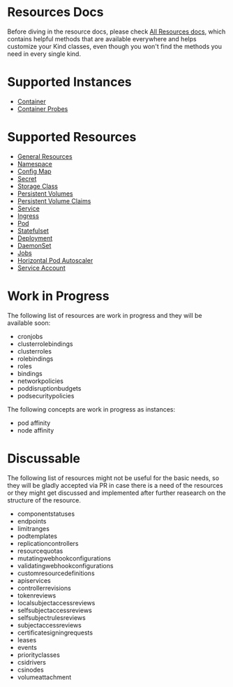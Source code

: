 # Resources Docs

Before diving in the resource docs, please check [All Resources docs](kinds/Resource.md), which contains helpful methods that are available everywhere and helps customize your Kind classes, even though you won't find the methods you need in every single kind.

# Supported Instances

- [Container](instances/Container.md)
- [Container Probes](instances/Probes.md)

# Supported Resources

- [General Resources](kinds/Resource.md)
- [Namespace](kinds/Namespace.md)
- [Config Map](kinds/ConfigMap.md)
- [Secret](kinds/Secret.md)
- [Storage Class](kinds/StorageClass.md)
- [Persistent Volumes](kinds/PersistentVolume.md)
- [Persistent Volume Claims](kinds/PersistentVolumeClaim.md)
- [Service](kinds/Service.md)
- [Ingress](kinds/Ingress.md)
- [Pod](kinds/Pod.md)
- [Statefulset](kinds/StatefulSet.md)
- [Deployment](kinds/Deployment.md)
- [DaemonSet](kinds/DaemonSet.md)
- [Jobs](kinds/Job.md)
- [Horizontal Pod Autoscaler](kinds/HorizontalPodAutoscaler.md)
- [Service Account](kinds/ServiceAccount.md)

# Work in Progress

The following list of resources are work in progress and they will be available soon:

- cronjobs
- clusterrolebindings
- clusterroles
- rolebindings
- roles
- bindings
- networkpolicies
- poddisruptionbudgets
- podsecuritypolicies

The following concepts are work in progress as instances:

- pod affinity
- node affinity

# Discussable

The following list of resources might not be useful for the basic needs, so they will be gladly accepted via PR in case there is a need of the resources or they might get discussed and implemented after further reasearch on the structure of the resource.

- componentstatuses
- endpoints
- limitranges
- podtemplates
- replicationcontrollers
- resourcequotas
- mutatingwebhookconfigurations
- validatingwebhookconfigurations
- customresourcedefinitions
- apiservices
- controllerrevisions
- tokenreviews
- localsubjectaccessreviews
- selfsubjectaccessreviews
- selfsubjectrulesreviews
- subjectaccessreviews
- certificatesigningrequests
- leases
- events
- priorityclasses
- csidrivers
- csinodes
- volumeattachment
